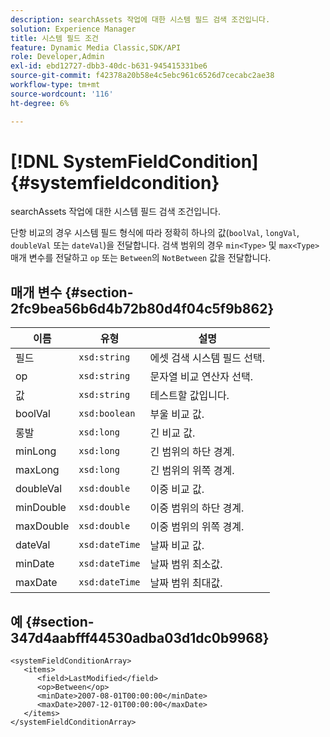 ```yaml
---
description: searchAssets 작업에 대한 시스템 필드 검색 조건입니다.
solution: Experience Manager
title: 시스템 필드 조건
feature: Dynamic Media Classic,SDK/API
role: Developer,Admin
exl-id: ebd12727-dbb3-40dc-b631-945415331be6
source-git-commit: f42378a20b58e4c5ebc961c6526d7cecabc2ae38
workflow-type: tm+mt
source-wordcount: '116'
ht-degree: 6%

---
```


# [!DNL SystemFieldCondition]{#systemfieldcondition}

searchAssets 작업에 대한 시스템 필드 검색 조건입니다.

단항 비교의 경우 시스템 필드 형식에 따라 정확히 하나의 값(`boolVal`, `longVal`, `doubleVal` 또는 `dateVal`)을 전달합니다. 검색 범위의 경우 `min<Type>` 및 `max<Type>` 매개 변수를 전달하고 `op` 또는 `Between`의 `NotBetween` 값을 전달합니다.

## 매개 변수 {#section-2fc9bea56b6d4b72b80d4f04c5f9b862}

| 이름 | 유형 | 설명 |
|---|---|---|
| 필드 | `xsd:string` | 에셋 검색 시스템 필드 선택. |
| op | `xsd:string` | 문자열 비교 연산자 선택. |
| 값 | `xsd:string` | 테스트할 값입니다. |
| boolVal | `xsd:boolean` | 부울 비교 값. |
| 롱발 | `xsd:long` | 긴 비교 값. |
| minLong | `xsd:long` | 긴 범위의 하단 경계. |
| maxLong | `xsd:long` | 긴 범위의 위쪽 경계. |
| doubleVal | `xsd:double` | 이중 비교 값. |
| minDouble | `xsd:double` | 이중 범위의 하단 경계. |
| maxDouble | `xsd:double` | 이중 범위의 위쪽 경계. |
| dateVal | `xsd:dateTime` | 날짜 비교 값. |
| minDate | `xsd:dateTime` | 날짜 범위 최소값. |
| maxDate | `xsd:dateTime` | 날짜 범위 최대값. |

## 예 {#section-347d4aabfff44530adba03d1dc0b9968}

```
<systemFieldConditionArray>
   <items>
      <field>LastModified</field>
      <op>Between</op>
      <minDate>2007-08-01T00:00:00</minDate>
      <maxDate>2007-12-01T00:00:00</maxDate>
   </items>
</systemFieldConditionArray>
```
